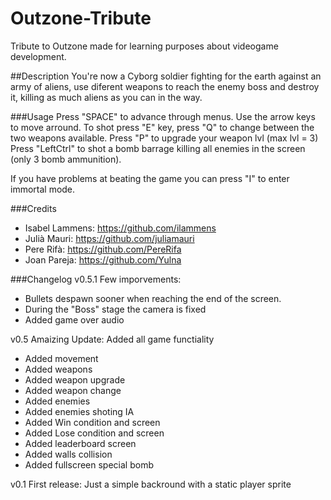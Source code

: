 # Outzone-Tribute

Tribute to Outzone made for learning purposes about videogame development.


##Description
You're now a Cyborg soldier fighting for the earth against an army of aliens, use diferent weapons to reach the enemy boss and destroy it, killing as much aliens as you can in the way.

###Usage
Press "SPACE" to advance through menus.
Use the arrow keys to move arround.
To shot press "E" key, press "Q" to change between the two weapons available. 
Press "P" to upgrade your weapon lvl (max lvl = 3)  
Press "LeftCtrl" to shot a bomb barrage killing all enemies in the screen (only 3 bomb ammunition).

If you have problems at beating the game you can press "I" to enter immortal mode.

###Credits
 * Isabel Lammens: https://github.com/ilammens
 * Julià Mauri: https://github.com/juliamauri
 * Pere Rifà: https://github.com/PereRifa
 * Joan Pareja: https://github.com/Yulna

 
###Changelog
v0.5.1 Few imporvements:
 * Bullets despawn sooner when reaching the end of the screen.
 * During the "Boss" stage the camera is fixed
 * Added game over audio

v0.5 Amaizing Update: Added all game functiality
 * Added movement
 * Added weapons
 * Added weapon upgrade
 * Added weapon change
 * Added enemies
 * Added enemies shoting IA
 * Added Win condition and screen
 * Added Lose condition and screen
 * Added leaderboard screen
 * Added walls collision
 * Added fullscreen special bomb

v0.1 First release:  Just a simple backround with a static player sprite
